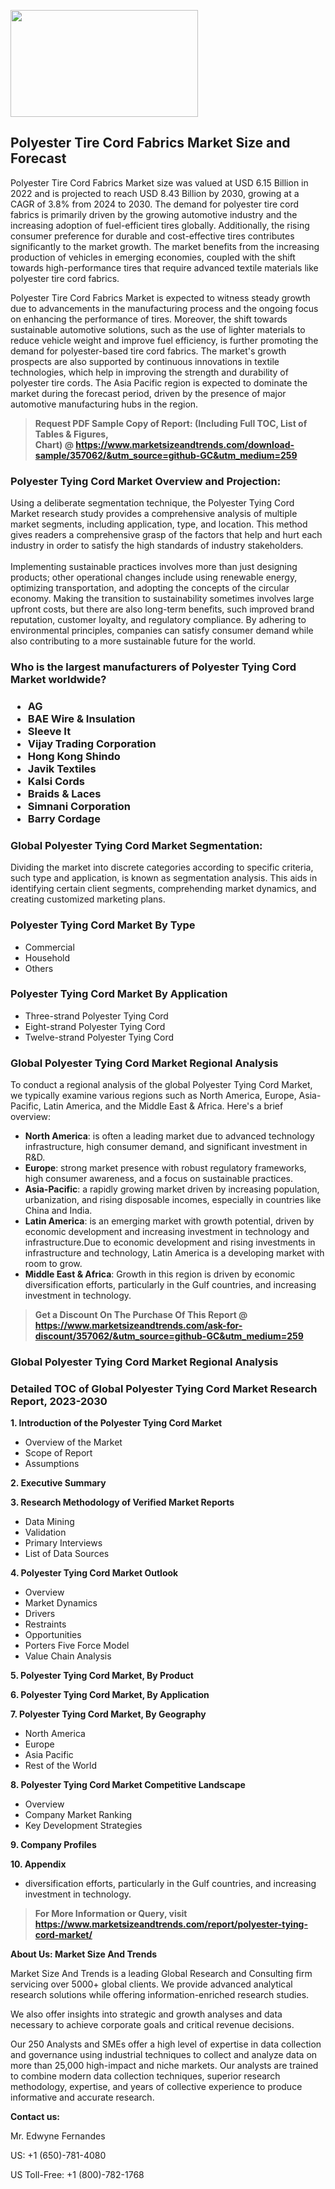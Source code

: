 <p><img class="alignnone size-medium wp-image-20088" src="https://ffe5etoiles.com/wp-content/uploads/2024/12/MST1-300x171.png" alt="" width="300" height="171" /></p><h2>Polyester Tire Cord Fabrics Market Size and Forecast</h2><p>Polyester Tire Cord Fabrics Market size was valued at USD 6.15 Billion in 2022 and is projected to reach USD 8.43 Billion by 2030, growing at a CAGR of 3.8% from 2024 to 2030. The demand for polyester tire cord fabrics is primarily driven by the growing automotive industry and the increasing adoption of fuel-efficient tires globally. Additionally, the rising consumer preference for durable and cost-effective tires contributes significantly to the market growth. The market benefits from the increasing production of vehicles in emerging economies, coupled with the shift towards high-performance tires that require advanced textile materials like polyester tire cord fabrics.</p><p>Polyester Tire Cord Fabrics Market is expected to witness steady growth due to advancements in the manufacturing process and the ongoing focus on enhancing the performance of tires. Moreover, the shift towards sustainable automotive solutions, such as the use of lighter materials to reduce vehicle weight and improve fuel efficiency, is further promoting the demand for polyester-based tire cord fabrics. The market's growth prospects are also supported by continuous innovations in textile technologies, which help in improving the strength and durability of polyester tire cords. The Asia Pacific region is expected to dominate the market during the forecast period, driven by the presence of major automotive manufacturing hubs in the region.</p></p><blockquote id="" class=""><strong>Request PDF Sample Copy of Report: (Including Full TOC, List of Tables &amp; Figures, Chart)&nbsp;@&nbsp;<strong><a href="https://www.marketsizeandtrends.com/download-sample/357062/&utm_source=github-GC&utm_medium=259" target="_blank">https://www.marketsizeandtrends.com/download-sample/357062/&utm_source=github-GC&utm_medium=259</a></strong></strong></blockquote><h3 id="" class="">Polyester Tying Cord Market&nbsp;Overview and Projection:</h3><p id="" class="">Using a deliberate segmentation technique, the Polyester Tying Cord Market research study provides a comprehensive analysis of multiple market segments, including application, type, and location. This method gives readers a comprehensive grasp of the factors that help and hurt each industry in order to satisfy the high standards of industry stakeholders. <br /> <br />Implementing sustainable practices involves more than just designing products; other operational changes include using renewable energy, optimizing transportation, and adopting the concepts of the circular economy. Making the transition to sustainability sometimes involves large upfront costs, but there are also long-term benefits, such improved brand reputation, customer loyalty, and regulatory compliance. By adhering to environmental principles, companies can satisfy consumer demand while also contributing to a more sustainable future for the world.</p><h3 id="" class="">Who is the largest manufacturers of&nbsp;Polyester Tying Cord Market worldwide?</h3><h3 class=""><p><ul><li>AG </li><li> BAE Wire & Insulation </li><li> Sleeve It </li><li> Vijay Trading Corporation </li><li> Hong Kong Shindo </li><li> Javik Textiles </li><li> Kalsi Cords </li><li> Braids & Laces </li><li> Simnani Corporation </li><li> Barry Cordage</li></ul></p></h3><h3 id="" class="">Global&nbsp;Polyester Tying Cord Market Segmentation:</h3><p id="" class="">Dividing the market into discrete categories according to specific criteria, such type and application, is known as segmentation analysis. This aids in identifying certain client segments, comprehending market dynamics, and creating customized marketing plans.</p><h3 id="" class="">Polyester Tying Cord Market&nbsp;By Type</h3><p><p><ul><li>Commercial</li><li> Household</li><li> Others</p></li></ul></p></p><h3 id="" class="">Polyester Tying Cord Market&nbsp;By Application</h3><p class=""><p><ul><li>Three-strand Polyester Tying Cord</li><li> Eight-strand Polyester Tying Cord</li><li> Twelve-strand Polyester Tying Cord</li></ul></p></p><h3 id="" class="">Global Polyester Tying Cord Market Regional Analysis</h3><p id="" class="">To conduct a regional analysis of the global Polyester Tying Cord Market, we typically examine various regions such as North America, Europe, Asia-Pacific, Latin America, and the Middle East &amp; Africa. Here's a brief overview:</p><ul><li><strong>North America</strong>: is often a leading market due to advanced technology infrastructure, high consumer demand, and significant investment in R&amp;D.</li><li><strong>Europe</strong>: strong market presence with robust regulatory frameworks, high consumer awareness, and a focus on sustainable practices.</li><li><strong>Asia-Pacific</strong>: a rapidly growing market driven by increasing population, urbanization, and rising disposable incomes, especially in countries like China and India.</li><li><strong>Latin America</strong>: is an emerging market with growth potential, driven by economic development and increasing investment in technology and infrastructure.Due to economic development and rising investments in infrastructure and technology, Latin America is a developing market with room to grow.</li><li><strong>Middle East &amp; Africa</strong>: Growth in this region is driven by economic diversification efforts, particularly in the Gulf countries, and increasing investment in technology.</li></ul><blockquote id="" class=""><strong>Get a Discount On The Purchase Of This Report @ <strong><a href="https://www.marketsizeandtrends.com/ask-for-discount/357062/&utm_source=github-GC&utm_medium=259" target="_blank">https://www.marketsizeandtrends.com/ask-for-discount/357062/&utm_source=github-GC&utm_medium=259</a></strong></strong></blockquote><h3 id="" class="">Global Polyester Tying Cord Market Regional Analysis</h3><h3 id="" class="">Detailed TOC of Global Polyester Tying Cord Market Research Report, 2023-2030</h3><p id="" class=""><strong>1. Introduction of the Polyester Tying Cord Market</strong></p><ul><li>Overview of the Market</li><li>Scope of Report</li><li>Assumptions</li></ul><p id="" class=""><strong>2. Executive Summary</strong></p><p id="" class=""><strong>3. Research Methodology of Verified Market Reports</strong></p><ul><li>Data Mining</li><li>Validation</li><li>Primary Interviews</li><li>List of Data Sources</li></ul><p id="" class=""><strong>4. Polyester Tying Cord Market Outlook</strong></p><ul><li>Overview</li><li>Market Dynamics</li><li>Drivers</li><li>Restraints</li><li>Opportunities</li><li>Porters Five Force Model</li><li>Value Chain Analysis</li></ul><p id="" class=""><strong>5. Polyester Tying Cord Market, By Product</strong></p><p id="" class=""><strong>6. Polyester Tying Cord Market, By Application</strong></p><p id="" class=""><strong>7. Polyester Tying Cord Market, By Geography</strong></p><ul><li>North America</li><li>Europe</li><li>Asia Pacific</li><li>Rest of the World</li></ul><p id="" class=""><strong>8. Polyester Tying Cord Market Competitive Landscape</strong></p><ul><li>Overview</li><li>Company Market Ranking</li><li>Key Development Strategies</li></ul><p id="" class=""><strong>9. Company Profiles</strong></p><p id="" class=""><strong>10. Appendix</strong></p><ul><li>diversification efforts, particularly in the Gulf countries, and increasing investment in technology.</li></ul><blockquote id="" class=""><strong>For More Information or Query, visit <strong><strong><a href="https://www.marketsizeandtrends.com/report/polyester-tying-cord-market/" target="_blank">https://www.marketsizeandtrends.com/report/polyester-tying-cord-market/</a></strong></strong></strong></blockquote><p id="" class=""><strong>About Us: Market Size And Trends</strong></p><p id="" class="">Market Size And Trends is a leading Global Research and Consulting firm servicing over 5000+ global clients. We provide advanced analytical research solutions while offering information-enriched research studies.</p><p id="" class="">We also offer insights into strategic and growth analyses and data necessary to achieve corporate goals and critical revenue decisions.</p><p id="" class="">Our 250 Analysts and SMEs offer a high level of expertise in data collection and governance using industrial techniques to collect and analyze data on more than 25,000 high-impact and niche markets. Our analysts are trained to combine modern data collection techniques, superior research methodology, expertise, and years of collective experience to produce informative and accurate research.</p><p id="" class=""><strong>Contact us:</strong></p><p id="" class="">Mr. Edwyne Fernandes</p><p id="" class="">US: +1 (650)-781-4080</p><p id="" class="">US Toll-Free: +1 (800)-782-1768</p>
